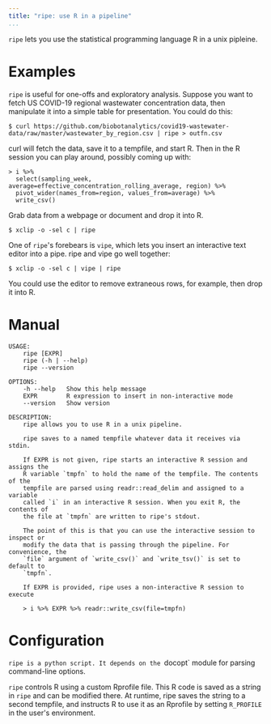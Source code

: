 ```yaml
---
title: "ripe: use R in a pipeline"
...
```


`ripe` lets you use the statistical programming language R in a unix pipleine.

# Examples

`ripe` is useful for one-offs and exploratory analysis. Suppose you want to fetch US COVID-19 regional wastewater concentration data, then manipulate it into a simple table for presentation. You could do this:

```
$ curl https://github.com/biobotanalytics/covid19-wastewater-data/raw/master/wastewater_by_region.csv | ripe > outfn.csv
```

curl will fetch the data, save it to a tempfile, and start R. Then in the R session you can play around, possibly coming up with:

```
> i %>% 
  select(sampling_week, average=effective_concentration_rolling_average, region) %>% 
  pivot_wider(names_from=region, values_from=average) %>% 
  write_csv()
```

Grab data from a webpage or document and drop it into R.

```
$ xclip -o -sel c | ripe
```

One of `ripe`'s forebears is `vipe`, which lets you insert an interactive text
editor into a pipe. ripe and vipe go well together:

```
$ xclip -o -sel c | vipe | ripe
```

You could use the editor to remove extraneous rows, for example, then drop
it into R.

# Manual

```
USAGE:
    ripe [EXPR]
    ripe (-h | --help)
    ripe --version

OPTIONS:
    -h --help   Show this help message
    EXPR        R expression to insert in non-interactive mode
    --version   Show version

DESCRIPTION:
    ripe allows you to use R in a unix pipeline.

    ripe saves to a named tempfile whatever data it receives via stdin. 

    If EXPR is not given, ripe starts an interactive R session and assigns the
    R variable `tmpfn` to hold the name of the tempfile. The contents of the
    tempfile are parsed using readr::read_delim and assigned to a variable
    called `i` in an interactive R session. When you exit R, the contents of
    the file at `tmpfn` are written to ripe's stdout.

    The point of this is that you can use the interactive session to inspect or
    modify the data that is passing through the pipeline. For convenience, the
    `file` argument of `write_csv()` and `write_tsv()` is set to default to
    `tmpfn`.

    If EXPR is provided, ripe uses a non-interactive R session to execute

    > i %>% EXPR %>% readr::write_csv(file=tmpfn)
```

# Configuration

`ripe is a python script. It depends on the `docopt` module for parsing
command-line options.

`ripe` controls R using a custom Rprofile file. This R code is saved as a string in `ripe` and can be modified there. At runtime, ripe saves the string to a second tempfile, and instructs R to use it as an Rprofile by setting `R_PROFILE` in the user's environment.

